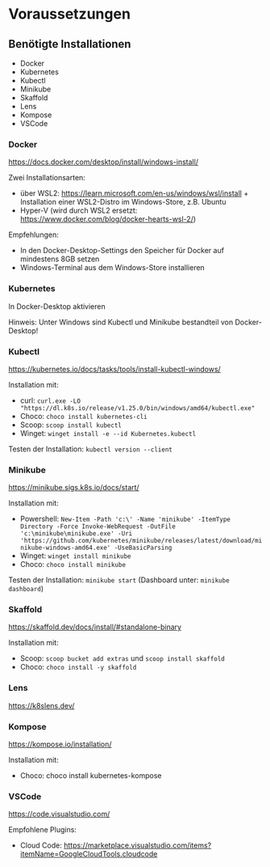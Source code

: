 # Voraussetzungen

## Benötigte Installationen

- Docker
- Kubernetes
- Kubectl
- Minikube
- Skaffold
- Lens
- Kompose
- VSCode

### Docker

https://docs.docker.com/desktop/install/windows-install/

Zwei Installationsarten:
  - über WSL2: https://learn.microsoft.com/en-us/windows/wsl/install + Installation einer WSL2-Distro im Windows-Store, z.B. Ubuntu
  - Hyper-V (wird durch WSL2 ersetzt: https://www.docker.com/blog/docker-hearts-wsl-2/)

Empfehlungen:
  - In den Docker-Desktop-Settings den Speicher für Docker auf mindestens 8GB setzen
  - Windows-Terminal aus dem Windows-Store installieren

### Kubernetes

In Docker-Desktop aktivieren

Hinweis: Unter Windows sind Kubectl und Minikube bestandteil von Docker-Desktop!

### Kubectl

https://kubernetes.io/docs/tasks/tools/install-kubectl-windows/

Installation mit:
  - curl: `curl.exe -LO "https://dl.k8s.io/release/v1.25.0/bin/windows/amd64/kubectl.exe"`
  - Choco: `choco install kubernetes-cli`
  - Scoop: `scoop install kubectl`
  - Winget: `winget install -e --id Kubernetes.kubectl`

Testen der Installation: `kubectl version --client`

### Minikube

https://minikube.sigs.k8s.io/docs/start/

Installation mit:
  - Powershell: ```New-Item -Path 'c:\' -Name 'minikube' -ItemType Directory -Force Invoke-WebRequest -OutFile 'c:\minikube\minikube.exe' -Uri 'https://github.com/kubernetes/minikube/releases/latest/download/minikube-windows-amd64.exe' -UseBasicParsing```
  - Winget: `winget install minikube`
  - Choco: `choco install minikube`

Testen der Installation: `minikube start` (Dashboard unter: `minikube dashboard`)

### Skaffold

https://skaffold.dev/docs/install/#standalone-binary

Installation mit:
  - Scoop: `scoop bucket add extras` und `scoop install skaffold`
  - Choco: `choco install -y skaffold`

### Lens

https://k8slens.dev/

### Kompose

https://kompose.io/installation/

Installation mit:
  - Choco: choco install kubernetes-kompose

### VSCode

https://code.visualstudio.com/

Empfohlene Plugins:
  - Cloud Code: https://marketplace.visualstudio.com/items?itemName=GoogleCloudTools.cloudcode
